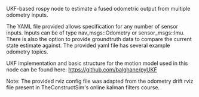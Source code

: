UKF-based rospy node to estimate a fused odometric output from multiple odometry inputs.

The YAML file provided allows specification for any number of sensor inputs. Inputs can be of type nav_msgs::Odometry or sensor_msgs::Imu. There is also the option to provide groundtruth data to compare the current state estimate against. The provided yaml file has several example odometry topics. 

UKF implementation and basic structure for the motion model used in this node can be found here: https://github.com/balghane/pyUKF

Note: The provided rviz config file was adapted from the odometry drift rviz file present in TheConstructSim's online kalman filters course. 
